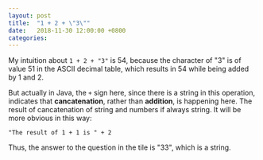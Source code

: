 ```yaml
---
layout: post
title:  "1 + 2 + \"3\""
date:   2018-11-30 12:00:00 +0800
categories: 
---
```


My intuition about `1 + 2 + "3"` is 54, because the character of "3" is of value 51 in the ASCII decimal table, which results in 54 while being added by 1 and 2.

But actually in Java, the `+` sign here, since there is a string in this operation, indicates that **cancatenation**, rather than **addition**, is happening here. The result of cancatenation of string and numbers if always string. It will be more obvious in this way:

`"The result of 1 + 1 is " + 2`

Thus, the answer to the question in the tile is "33", which is a string.